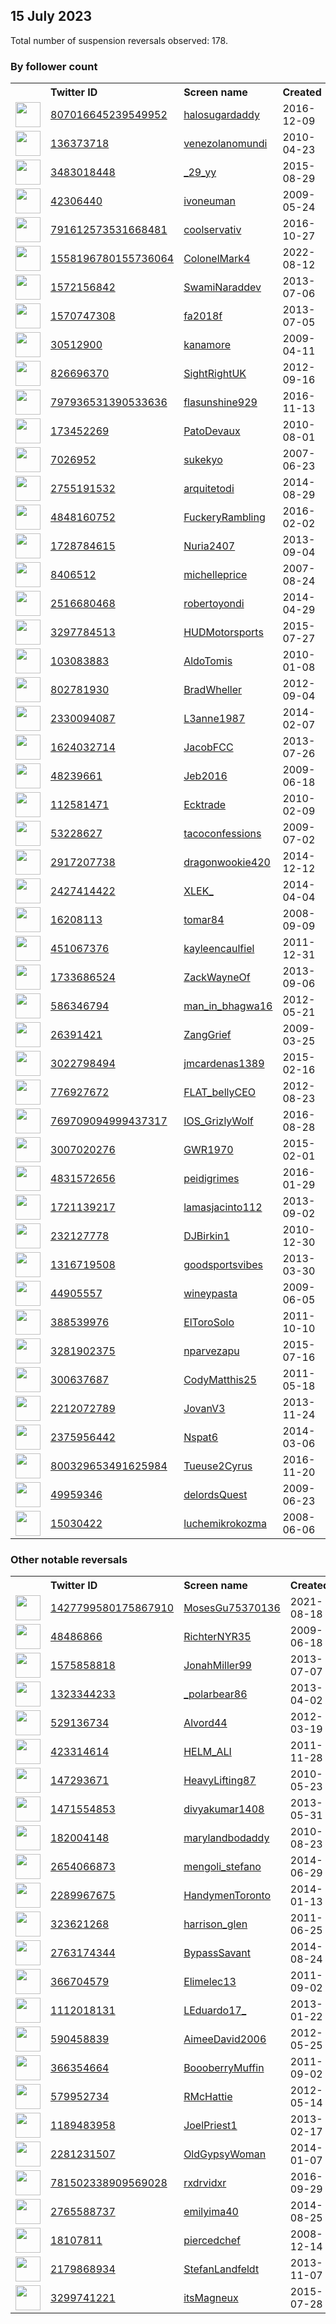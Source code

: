 
## 15 July 2023
Total number of suspension reversals observed: 178.

### By follower count
<table><tr><th></th><th align="left">Twitter ID</th><th align="left">Screen name</th>
<th align="left">Created</th><th align="left">Status</th><th align="left">Suspended</th><th align="left">Followers</th>
<tr><td><a href="https://pbs.twimg.com/profile_images/1243143837314191361/SOihDxqO_normal.jpg"><img src="https://pbs.twimg.com/profile_images/1243143837314191361/SOihDxqO_normal.jpg" width="40px" height="40px" align="center"/></a></td><td><a href="https://twitter.com/intent/user?user_id=807016645239549952">807016645239549952</a></td><td><a href="https://twitter.com/halosugardaddy">halosugardaddy</a></td><td>2016-12-09</td><td align="center"></td><td>2022-08-21</td><td>785872</td></tr>
<tr><td><a href="https://pbs.twimg.com/profile_images/1666213383312486402/NGFoO117_normal.jpg"><img src="https://pbs.twimg.com/profile_images/1666213383312486402/NGFoO117_normal.jpg" width="40px" height="40px" align="center"/></a></td><td><a href="https://twitter.com/intent/user?user_id=136373718">136373718</a></td><td><a href="https://twitter.com/venezolanomundi">venezolanomundi</a></td><td>2010-04-23</td><td align="center"></td><td>2022-12-29</td><td>98654</td></tr>
<tr><td><a href="https://pbs.twimg.com/profile_images/1635959020283469824/-QCfRblz_normal.jpg"><img src="https://pbs.twimg.com/profile_images/1635959020283469824/-QCfRblz_normal.jpg" width="40px" height="40px" align="center"/></a></td><td><a href="https://twitter.com/intent/user?user_id=3483018448">3483018448</a></td><td><a href="https://twitter.com/_29_yy">_29_yy</a></td><td>2015-08-29</td><td align="center"></td><td>2022-12-02</td><td>22253</td></tr>
<tr><td><a href="https://pbs.twimg.com/profile_images/1056887783665602561/uCXvlHW4_normal.jpg"><img src="https://pbs.twimg.com/profile_images/1056887783665602561/uCXvlHW4_normal.jpg" width="40px" height="40px" align="center"/></a></td><td><a href="https://twitter.com/intent/user?user_id=42306440">42306440</a></td><td><a href="https://twitter.com/ivoneuman">ivoneuman</a></td><td>2009-05-24</td><td align="center"></td><td></td><td>21748</td></tr>
<tr><td><a href="https://pbs.twimg.com/profile_images/1351626027991232512/SIKXdas7_normal.jpg"><img src="https://pbs.twimg.com/profile_images/1351626027991232512/SIKXdas7_normal.jpg" width="40px" height="40px" align="center"/></a></td><td><a href="https://twitter.com/intent/user?user_id=791612573531668481">791612573531668481</a></td><td><a href="https://twitter.com/coolservativ">coolservativ</a></td><td>2016-10-27</td><td align="center"></td><td>2023-07-05</td><td>17598</td></tr>
<tr><td><a href="https://pbs.twimg.com/profile_images/1560401408767062016/f74E7OHw_normal.jpg"><img src="https://pbs.twimg.com/profile_images/1560401408767062016/f74E7OHw_normal.jpg" width="40px" height="40px" align="center"/></a></td><td><a href="https://twitter.com/intent/user?user_id=1558196780155736064">1558196780155736064</a></td><td><a href="https://twitter.com/ColonelMark4">ColonelMark4</a></td><td>2022-08-12</td><td align="center"></td><td>2023-06-23</td><td>7888</td></tr>
<tr><td><a href="https://pbs.twimg.com/profile_images/1641979435229364224/Oua0thlN_normal.jpg"><img src="https://pbs.twimg.com/profile_images/1641979435229364224/Oua0thlN_normal.jpg" width="40px" height="40px" align="center"/></a></td><td><a href="https://twitter.com/intent/user?user_id=1572156842">1572156842</a></td><td><a href="https://twitter.com/SwamiNaraddev">SwamiNaraddev</a></td><td>2013-07-06</td><td align="center"></td><td>2023-07-07</td><td>6254</td></tr>
<tr><td><a href="https://pbs.twimg.com/profile_images/1636632262014894082/hDOTURUG_normal.jpg"><img src="https://pbs.twimg.com/profile_images/1636632262014894082/hDOTURUG_normal.jpg" width="40px" height="40px" align="center"/></a></td><td><a href="https://twitter.com/intent/user?user_id=1570747308">1570747308</a></td><td><a href="https://twitter.com/fa2018f">fa2018f</a></td><td>2013-07-05</td><td align="center"></td><td>2023-06-29</td><td>5575</td></tr>
<tr><td><a href="https://pbs.twimg.com/profile_images/1670571957652267011/FPi56Avk_normal.jpg"><img src="https://pbs.twimg.com/profile_images/1670571957652267011/FPi56Avk_normal.jpg" width="40px" height="40px" align="center"/></a></td><td><a href="https://twitter.com/intent/user?user_id=30512900">30512900</a></td><td><a href="https://twitter.com/kanamore">kanamore</a></td><td>2009-04-11</td><td align="center"></td><td></td><td>5064</td></tr>
<tr><td><a href="https://pbs.twimg.com/profile_images/1256324717625118722/Z8NjiDwC_normal.jpg"><img src="https://pbs.twimg.com/profile_images/1256324717625118722/Z8NjiDwC_normal.jpg" width="40px" height="40px" align="center"/></a></td><td><a href="https://twitter.com/intent/user?user_id=826696370">826696370</a></td><td><a href="https://twitter.com/SightRightUK">SightRightUK</a></td><td>2012-09-16</td><td align="center"></td><td>2022-11-24</td><td>4560</td></tr>
<tr><td><a href="https://pbs.twimg.com/profile_images/1309957836328308737/0YbxYtAu_normal.jpg"><img src="https://pbs.twimg.com/profile_images/1309957836328308737/0YbxYtAu_normal.jpg" width="40px" height="40px" align="center"/></a></td><td><a href="https://twitter.com/intent/user?user_id=797936531390533636">797936531390533636</a></td><td><a href="https://twitter.com/flasunshine929">flasunshine929</a></td><td>2016-11-13</td><td align="center"></td><td>2022-10-29</td><td>3489</td></tr>
<tr><td><a href="https://pbs.twimg.com/profile_images/1492589386369744897/C15s-KlB_normal.jpg"><img src="https://pbs.twimg.com/profile_images/1492589386369744897/C15s-KlB_normal.jpg" width="40px" height="40px" align="center"/></a></td><td><a href="https://twitter.com/intent/user?user_id=173452269">173452269</a></td><td><a href="https://twitter.com/PatoDevaux">PatoDevaux</a></td><td>2010-08-01</td><td align="center"></td><td>2022-11-04</td><td>3230</td></tr>
<tr><td><a href="https://pbs.twimg.com/profile_images/1908734880/sized____75.jpg_normal.JPG"><img src="https://pbs.twimg.com/profile_images/1908734880/sized____75.jpg_normal.JPG" width="40px" height="40px" align="center"/></a></td><td><a href="https://twitter.com/intent/user?user_id=7026952">7026952</a></td><td><a href="https://twitter.com/sukekyo">sukekyo</a></td><td>2007-06-23</td><td align="center"></td><td>2023-02-03</td><td>3009</td></tr>
<tr><td><a href="https://pbs.twimg.com/profile_images/1633276575645827072/t0sN_Azf_normal.jpg"><img src="https://pbs.twimg.com/profile_images/1633276575645827072/t0sN_Azf_normal.jpg" width="40px" height="40px" align="center"/></a></td><td><a href="https://twitter.com/intent/user?user_id=2755191532">2755191532</a></td><td><a href="https://twitter.com/arquitetodi">arquitetodi</a></td><td>2014-08-29</td><td align="center"></td><td>2022-11-17</td><td>2966</td></tr>
<tr><td><a href="https://pbs.twimg.com/profile_images/1152116686029352961/mMiBrdqw_normal.jpg"><img src="https://pbs.twimg.com/profile_images/1152116686029352961/mMiBrdqw_normal.jpg" width="40px" height="40px" align="center"/></a></td><td><a href="https://twitter.com/intent/user?user_id=4848160752">4848160752</a></td><td><a href="https://twitter.com/FuckeryRambling">FuckeryRambling</a></td><td>2016-02-02</td><td align="center"></td><td></td><td>2937</td></tr>
<tr><td><a href="https://pbs.twimg.com/profile_images/1279796580409884672/JCHM-6d-_normal.jpg"><img src="https://pbs.twimg.com/profile_images/1279796580409884672/JCHM-6d-_normal.jpg" width="40px" height="40px" align="center"/></a></td><td><a href="https://twitter.com/intent/user?user_id=1728784615">1728784615</a></td><td><a href="https://twitter.com/Nuria2407">Nuria2407</a></td><td>2013-09-04</td><td align="center"></td><td></td><td>2936</td></tr>
<tr><td><a href="https://pbs.twimg.com/profile_images/1445038744944349188/tjEffq2X_normal.jpg"><img src="https://pbs.twimg.com/profile_images/1445038744944349188/tjEffq2X_normal.jpg" width="40px" height="40px" align="center"/></a></td><td><a href="https://twitter.com/intent/user?user_id=8406512">8406512</a></td><td><a href="https://twitter.com/michelleprice">michelleprice</a></td><td>2007-08-24</td><td align="center"></td><td>2022-10-30</td><td>2903</td></tr>
<tr><td><a href="https://pbs.twimg.com/profile_images/1586819225150230528/OTPEbbLg_normal.jpg"><img src="https://pbs.twimg.com/profile_images/1586819225150230528/OTPEbbLg_normal.jpg" width="40px" height="40px" align="center"/></a></td><td><a href="https://twitter.com/intent/user?user_id=2516680468">2516680468</a></td><td><a href="https://twitter.com/robertoyondi">robertoyondi</a></td><td>2014-04-29</td><td align="center"></td><td>2023-05-23</td><td>2687</td></tr>
<tr><td><a href="https://pbs.twimg.com/profile_images/851772456561979393/DDVwVI-B_normal.jpg"><img src="https://pbs.twimg.com/profile_images/851772456561979393/DDVwVI-B_normal.jpg" width="40px" height="40px" align="center"/></a></td><td><a href="https://twitter.com/intent/user?user_id=3297784513">3297784513</a></td><td><a href="https://twitter.com/HUDMotorsports">HUDMotorsports</a></td><td>2015-07-27</td><td align="center"></td><td>2022-05-14</td><td>2551</td></tr>
<tr><td><a href="https://pbs.twimg.com/profile_images/1678109691816312833/Cyhx49C7_normal.jpg"><img src="https://pbs.twimg.com/profile_images/1678109691816312833/Cyhx49C7_normal.jpg" width="40px" height="40px" align="center"/></a></td><td><a href="https://twitter.com/intent/user?user_id=103083883">103083883</a></td><td><a href="https://twitter.com/AldoTomis">AldoTomis</a></td><td>2010-01-08</td><td align="center"></td><td>2023-05-27</td><td>2538</td></tr>
<tr><td><a href="https://pbs.twimg.com/profile_images/378800000580150977/11bdf81628717bf125640880d469c03a_normal.jpeg"><img src="https://pbs.twimg.com/profile_images/378800000580150977/11bdf81628717bf125640880d469c03a_normal.jpeg" width="40px" height="40px" align="center"/></a></td><td><a href="https://twitter.com/intent/user?user_id=802781930">802781930</a></td><td><a href="https://twitter.com/BradWheller">BradWheller</a></td><td>2012-09-04</td><td align="center"></td><td></td><td>2353</td></tr>
<tr><td><a href="https://pbs.twimg.com/profile_images/1566167817673752578/Gnj6XLrD_normal.jpg"><img src="https://pbs.twimg.com/profile_images/1566167817673752578/Gnj6XLrD_normal.jpg" width="40px" height="40px" align="center"/></a></td><td><a href="https://twitter.com/intent/user?user_id=2330094087">2330094087</a></td><td><a href="https://twitter.com/L3anne1987">L3anne1987</a></td><td>2014-02-07</td><td align="center"></td><td>2022-12-18</td><td>1920</td></tr>
<tr><td><a href="https://pbs.twimg.com/profile_images/1678656006383910912/2PP7Qp0g_normal.jpg"><img src="https://pbs.twimg.com/profile_images/1678656006383910912/2PP7Qp0g_normal.jpg" width="40px" height="40px" align="center"/></a></td><td><a href="https://twitter.com/intent/user?user_id=1624032714">1624032714</a></td><td><a href="https://twitter.com/JacobFCC">JacobFCC</a></td><td>2013-07-26</td><td align="center"></td><td></td><td>1660</td></tr>
<tr><td><a href="https://pbs.twimg.com/profile_images/796193647360253952/v7Qsl7rF_normal.jpg"><img src="https://pbs.twimg.com/profile_images/796193647360253952/v7Qsl7rF_normal.jpg" width="40px" height="40px" align="center"/></a></td><td><a href="https://twitter.com/intent/user?user_id=48239661">48239661</a></td><td><a href="https://twitter.com/Jeb2016">Jeb2016</a></td><td>2009-06-18</td><td align="center"></td><td></td><td>1595</td></tr>
<tr><td><a href="https://pbs.twimg.com/profile_images/958416530189950976/y1I0fRh-_normal.jpg"><img src="https://pbs.twimg.com/profile_images/958416530189950976/y1I0fRh-_normal.jpg" width="40px" height="40px" align="center"/></a></td><td><a href="https://twitter.com/intent/user?user_id=112581471">112581471</a></td><td><a href="https://twitter.com/Ecktrade">Ecktrade</a></td><td>2010-02-09</td><td align="center"></td><td></td><td>1430</td></tr>
<tr><td><a href="https://pbs.twimg.com/profile_images/1676353589847965696/jxyFZodr_normal.jpg"><img src="https://pbs.twimg.com/profile_images/1676353589847965696/jxyFZodr_normal.jpg" width="40px" height="40px" align="center"/></a></td><td><a href="https://twitter.com/intent/user?user_id=53228627">53228627</a></td><td><a href="https://twitter.com/tacoconfessions">tacoconfessions</a></td><td>2009-07-02</td><td align="center"></td><td>2023-06-02</td><td>1370</td></tr>
<tr><td><a href="https://pbs.twimg.com/profile_images/1140984001139576833/i8Jb9DB0_normal.jpg"><img src="https://pbs.twimg.com/profile_images/1140984001139576833/i8Jb9DB0_normal.jpg" width="40px" height="40px" align="center"/></a></td><td><a href="https://twitter.com/intent/user?user_id=2917207738">2917207738</a></td><td><a href="https://twitter.com/dragonwookie420">dragonwookie420</a></td><td>2014-12-12</td><td align="center"></td><td></td><td>1349</td></tr>
<tr><td><a href="https://pbs.twimg.com/profile_images/1679248330474287104/XUTNxa8H_normal.jpg"><img src="https://pbs.twimg.com/profile_images/1679248330474287104/XUTNxa8H_normal.jpg" width="40px" height="40px" align="center"/></a></td><td><a href="https://twitter.com/intent/user?user_id=2427414422">2427414422</a></td><td><a href="https://twitter.com/XLEK_">XLEK_</a></td><td>2014-04-04</td><td align="center"></td><td>2023-06-03</td><td>1343</td></tr>
<tr><td><a href="https://pbs.twimg.com/profile_images/1270937156949692416/cAMrct77_normal.jpg"><img src="https://pbs.twimg.com/profile_images/1270937156949692416/cAMrct77_normal.jpg" width="40px" height="40px" align="center"/></a></td><td><a href="https://twitter.com/intent/user?user_id=16208113">16208113</a></td><td><a href="https://twitter.com/tomar84">tomar84</a></td><td>2008-09-09</td><td align="center"></td><td></td><td>1246</td></tr>
<tr><td><a href="https://pbs.twimg.com/profile_images/1114547559320772611/6xpSxXI7_normal.jpg"><img src="https://pbs.twimg.com/profile_images/1114547559320772611/6xpSxXI7_normal.jpg" width="40px" height="40px" align="center"/></a></td><td><a href="https://twitter.com/intent/user?user_id=451067376">451067376</a></td><td><a href="https://twitter.com/kayleencaulfiel">kayleencaulfiel</a></td><td>2011-12-31</td><td align="center"></td><td></td><td>1107</td></tr>
<tr><td><a href="https://pbs.twimg.com/profile_images/1531331693063426049/LZxNZuQH_normal.jpg"><img src="https://pbs.twimg.com/profile_images/1531331693063426049/LZxNZuQH_normal.jpg" width="40px" height="40px" align="center"/></a></td><td><a href="https://twitter.com/intent/user?user_id=1733686524">1733686524</a></td><td><a href="https://twitter.com/ZackWayneOf">ZackWayneOf</a></td><td>2013-09-06</td><td align="center"></td><td>2022-09-16</td><td>974</td></tr>
<tr><td><a href="https://pbs.twimg.com/profile_images/1181046646450245635/ZVOhJlQU_normal.jpg"><img src="https://pbs.twimg.com/profile_images/1181046646450245635/ZVOhJlQU_normal.jpg" width="40px" height="40px" align="center"/></a></td><td><a href="https://twitter.com/intent/user?user_id=586346794">586346794</a></td><td><a href="https://twitter.com/man_in_bhagwa16">man_in_bhagwa16</a></td><td>2012-05-21</td><td align="center"></td><td></td><td>928</td></tr>
<tr><td><a href="https://pbs.twimg.com/profile_images/1134940501608734721/5MUeURKd_normal.jpg"><img src="https://pbs.twimg.com/profile_images/1134940501608734721/5MUeURKd_normal.jpg" width="40px" height="40px" align="center"/></a></td><td><a href="https://twitter.com/intent/user?user_id=26391421">26391421</a></td><td><a href="https://twitter.com/ZangGrief">ZangGrief</a></td><td>2009-03-25</td><td align="center"></td><td></td><td>869</td></tr>
<tr><td><a href="https://pbs.twimg.com/profile_images/1547228939789156352/pCY_ZcOa_normal.jpg"><img src="https://pbs.twimg.com/profile_images/1547228939789156352/pCY_ZcOa_normal.jpg" width="40px" height="40px" align="center"/></a></td><td><a href="https://twitter.com/intent/user?user_id=3022798494">3022798494</a></td><td><a href="https://twitter.com/jmcardenas1389">jmcardenas1389</a></td><td>2015-02-16</td><td align="center"></td><td>2023-01-25</td><td>841</td></tr>
<tr><td><a href="https://pbs.twimg.com/profile_images/1631633498804027392/Kxdo6ywF_normal.jpg"><img src="https://pbs.twimg.com/profile_images/1631633498804027392/Kxdo6ywF_normal.jpg" width="40px" height="40px" align="center"/></a></td><td><a href="https://twitter.com/intent/user?user_id=776927672">776927672</a></td><td><a href="https://twitter.com/FLAT_bellyCEO">FLAT_bellyCEO</a></td><td>2012-08-23</td><td align="center"></td><td></td><td>798</td></tr>
<tr><td><a href="https://pbs.twimg.com/profile_images/1679844040492318721/pIXMkEuR_normal.jpg"><img src="https://pbs.twimg.com/profile_images/1679844040492318721/pIXMkEuR_normal.jpg" width="40px" height="40px" align="center"/></a></td><td><a href="https://twitter.com/intent/user?user_id=769709094999437317">769709094999437317</a></td><td><a href="https://twitter.com/IOS_GrizlyWolf">IOS_GrizlyWolf</a></td><td>2016-08-28</td><td align="center"></td><td>2022-10-11</td><td>713</td></tr>
<tr><td><a href="https://pbs.twimg.com/profile_images/1246123209856036865/FmBw9q3E_normal.jpg"><img src="https://pbs.twimg.com/profile_images/1246123209856036865/FmBw9q3E_normal.jpg" width="40px" height="40px" align="center"/></a></td><td><a href="https://twitter.com/intent/user?user_id=3007020276">3007020276</a></td><td><a href="https://twitter.com/GWR1970">GWR1970</a></td><td>2015-02-01</td><td align="center"></td><td></td><td>680</td></tr>
<tr><td><a href="https://pbs.twimg.com/profile_images/1625498381698371585/sdUW8Km-_normal.jpg"><img src="https://pbs.twimg.com/profile_images/1625498381698371585/sdUW8Km-_normal.jpg" width="40px" height="40px" align="center"/></a></td><td><a href="https://twitter.com/intent/user?user_id=4831572656">4831572656</a></td><td><a href="https://twitter.com/peidigrimes">peidigrimes</a></td><td>2016-01-29</td><td align="center">🔒</td><td>2022-08-02</td><td>665</td></tr>
<tr><td><a href="https://pbs.twimg.com/profile_images/922592152806232064/6fkahpHM_normal.jpg"><img src="https://pbs.twimg.com/profile_images/922592152806232064/6fkahpHM_normal.jpg" width="40px" height="40px" align="center"/></a></td><td><a href="https://twitter.com/intent/user?user_id=1721139217">1721139217</a></td><td><a href="https://twitter.com/lamasjacinto112">lamasjacinto112</a></td><td>2013-09-02</td><td align="center"></td><td></td><td>654</td></tr>
<tr><td><a href="https://pbs.twimg.com/profile_images/1345740283879763982/9OebSL-Q_normal.jpg"><img src="https://pbs.twimg.com/profile_images/1345740283879763982/9OebSL-Q_normal.jpg" width="40px" height="40px" align="center"/></a></td><td><a href="https://twitter.com/intent/user?user_id=232127778">232127778</a></td><td><a href="https://twitter.com/DJBirkin1">DJBirkin1</a></td><td>2010-12-30</td><td align="center"></td><td></td><td>644</td></tr>
<tr><td><a href="https://pbs.twimg.com/profile_images/1029544314156851203/udb5cu0P_normal.jpg"><img src="https://pbs.twimg.com/profile_images/1029544314156851203/udb5cu0P_normal.jpg" width="40px" height="40px" align="center"/></a></td><td><a href="https://twitter.com/intent/user?user_id=1316719508">1316719508</a></td><td><a href="https://twitter.com/goodsportsvibes">goodsportsvibes</a></td><td>2013-03-30</td><td align="center"></td><td></td><td>643</td></tr>
<tr><td><a href="https://pbs.twimg.com/profile_images/1583775054877409281/6haB8Py-_normal.jpg"><img src="https://pbs.twimg.com/profile_images/1583775054877409281/6haB8Py-_normal.jpg" width="40px" height="40px" align="center"/></a></td><td><a href="https://twitter.com/intent/user?user_id=44905557">44905557</a></td><td><a href="https://twitter.com/wineypasta">wineypasta</a></td><td>2009-06-05</td><td align="center"></td><td>2022-10-27</td><td>636</td></tr>
<tr><td><a href="https://pbs.twimg.com/profile_images/1583196306/oh__vum_normal.jpg"><img src="https://pbs.twimg.com/profile_images/1583196306/oh__vum_normal.jpg" width="40px" height="40px" align="center"/></a></td><td><a href="https://twitter.com/intent/user?user_id=388539976">388539976</a></td><td><a href="https://twitter.com/ElToroSolo">ElToroSolo</a></td><td>2011-10-10</td><td align="center">🔒</td><td></td><td>628</td></tr>
<tr><td><a href="https://pbs.twimg.com/profile_images/1384968702886510593/5xcBBI47_normal.jpg"><img src="https://pbs.twimg.com/profile_images/1384968702886510593/5xcBBI47_normal.jpg" width="40px" height="40px" align="center"/></a></td><td><a href="https://twitter.com/intent/user?user_id=3281902375">3281902375</a></td><td><a href="https://twitter.com/nparvezapu">nparvezapu</a></td><td>2015-07-16</td><td align="center"></td><td>2023-07-06</td><td>599</td></tr>
<tr><td><a href="https://pbs.twimg.com/profile_images/1486063967877402629/YQKKdD6U_normal.jpg"><img src="https://pbs.twimg.com/profile_images/1486063967877402629/YQKKdD6U_normal.jpg" width="40px" height="40px" align="center"/></a></td><td><a href="https://twitter.com/intent/user?user_id=300637687">300637687</a></td><td><a href="https://twitter.com/CodyMatthis25">CodyMatthis25</a></td><td>2011-05-18</td><td align="center"></td><td>2023-06-17</td><td>553</td></tr>
<tr><td><a href="https://pbs.twimg.com/profile_images/1413809795732230144/--BjLFyd_normal.jpg"><img src="https://pbs.twimg.com/profile_images/1413809795732230144/--BjLFyd_normal.jpg" width="40px" height="40px" align="center"/></a></td><td><a href="https://twitter.com/intent/user?user_id=2212072789">2212072789</a></td><td><a href="https://twitter.com/JovanV3">JovanV3</a></td><td>2013-11-24</td><td align="center"></td><td>2022-07-28</td><td>535</td></tr>
<tr><td><a href="https://pbs.twimg.com/profile_images/1528186537992675329/tjY53PPm_normal.jpg"><img src="https://pbs.twimg.com/profile_images/1528186537992675329/tjY53PPm_normal.jpg" width="40px" height="40px" align="center"/></a></td><td><a href="https://twitter.com/intent/user?user_id=2375956442">2375956442</a></td><td><a href="https://twitter.com/Nspat6">Nspat6</a></td><td>2014-03-06</td><td align="center"></td><td>2023-01-12</td><td>528</td></tr>
<tr><td><a href="https://pbs.twimg.com/profile_images/1584134293160353792/wgt-Oa9s_normal.jpg"><img src="https://pbs.twimg.com/profile_images/1584134293160353792/wgt-Oa9s_normal.jpg" width="40px" height="40px" align="center"/></a></td><td><a href="https://twitter.com/intent/user?user_id=800329653491625984">800329653491625984</a></td><td><a href="https://twitter.com/Tueuse2Cyrus">Tueuse2Cyrus</a></td><td>2016-11-20</td><td align="center"></td><td>2023-01-30</td><td>495</td></tr>
<tr><td><a href="https://pbs.twimg.com/profile_images/1666858103931908120/wRVRL-pj_normal.jpg"><img src="https://pbs.twimg.com/profile_images/1666858103931908120/wRVRL-pj_normal.jpg" width="40px" height="40px" align="center"/></a></td><td><a href="https://twitter.com/intent/user?user_id=49959346">49959346</a></td><td><a href="https://twitter.com/delordsQuest">delordsQuest</a></td><td>2009-06-23</td><td align="center"></td><td>2023-02-13</td><td>491</td></tr>
<tr><td><a href="https://pbs.twimg.com/profile_images/55129304/snekica_normal.jpg"><img src="https://pbs.twimg.com/profile_images/55129304/snekica_normal.jpg" width="40px" height="40px" align="center"/></a></td><td><a href="https://twitter.com/intent/user?user_id=15030422">15030422</a></td><td><a href="https://twitter.com/luchemikrokozma">luchemikrokozma</a></td><td>2008-06-06</td><td align="center"></td><td>2023-07-08</td><td>452</td></tr>
</table>

### Other notable reversals
<table><tr><th></th><th align="left">Twitter ID</th><th align="left">Screen name</th>
<th align="left">Created</th><th align="left">Status</th><th align="left">Suspended</th><th align="left">Followers</th>
<tr><td><a href="https://pbs.twimg.com/profile_images/1480954343503187968/ttu-jeKO_normal.jpg"><img src="https://pbs.twimg.com/profile_images/1480954343503187968/ttu-jeKO_normal.jpg" width="40px" height="40px" align="center"/></a></td><td><a href="https://twitter.com/intent/user?user_id=1427799580175867910">1427799580175867910</a></td><td><a href="https://twitter.com/MosesGu75370136">MosesGu75370136</a></td><td>2021-08-18</td><td align="center"></td><td>2023-01-05</td><td>0</td></tr>
<tr><td><a href="https://pbs.twimg.com/profile_images/1267639692373024769/3iJWpjpA_normal.jpg"><img src="https://pbs.twimg.com/profile_images/1267639692373024769/3iJWpjpA_normal.jpg" width="40px" height="40px" align="center"/></a></td><td><a href="https://twitter.com/intent/user?user_id=48486866">48486866</a></td><td><a href="https://twitter.com/RichterNYR35">RichterNYR35</a></td><td>2009-06-18</td><td align="center"></td><td>2022-11-27</td><td>0</td></tr>
<tr><td><a href="https://pbs.twimg.com/profile_images/1642927130416693249/UVudU_v4_normal.jpg"><img src="https://pbs.twimg.com/profile_images/1642927130416693249/UVudU_v4_normal.jpg" width="40px" height="40px" align="center"/></a></td><td><a href="https://twitter.com/intent/user?user_id=1575858818">1575858818</a></td><td><a href="https://twitter.com/JonahMiller99">JonahMiller99</a></td><td>2013-07-07</td><td align="center">🔒</td><td>2023-03-31</td><td>125</td></tr>
<tr><td><a href="https://pbs.twimg.com/profile_images/1578857658915950593/YWwkLieZ_normal.jpg"><img src="https://pbs.twimg.com/profile_images/1578857658915950593/YWwkLieZ_normal.jpg" width="40px" height="40px" align="center"/></a></td><td><a href="https://twitter.com/intent/user?user_id=1323344233">1323344233</a></td><td><a href="https://twitter.com/_polarbear86">_polarbear86</a></td><td>2013-04-02</td><td align="center">🔒</td><td>2023-03-02</td><td>41</td></tr>
<tr><td><a href="https://pbs.twimg.com/profile_images/1908323448/image_normal.jpg"><img src="https://pbs.twimg.com/profile_images/1908323448/image_normal.jpg" width="40px" height="40px" align="center"/></a></td><td><a href="https://twitter.com/intent/user?user_id=529136734">529136734</a></td><td><a href="https://twitter.com/Alvord44">Alvord44</a></td><td>2012-03-19</td><td align="center"></td><td>2023-05-22</td><td>19</td></tr>
<tr><td><a href="https://pbs.twimg.com/profile_images/1556829863935344641/vAs5sOWz_normal.jpg"><img src="https://pbs.twimg.com/profile_images/1556829863935344641/vAs5sOWz_normal.jpg" width="40px" height="40px" align="center"/></a></td><td><a href="https://twitter.com/intent/user?user_id=423314614">423314614</a></td><td><a href="https://twitter.com/HELM_ALI">HELM_ALI</a></td><td>2011-11-28</td><td align="center"></td><td>2023-05-29</td><td>230</td></tr>
<tr><td><a href="https://pbs.twimg.com/profile_images/1641039128081973248/hDFC7Tq0_normal.jpg"><img src="https://pbs.twimg.com/profile_images/1641039128081973248/hDFC7Tq0_normal.jpg" width="40px" height="40px" align="center"/></a></td><td><a href="https://twitter.com/intent/user?user_id=147293671">147293671</a></td><td><a href="https://twitter.com/HeavyLifting87">HeavyLifting87</a></td><td>2010-05-23</td><td align="center"></td><td>2023-03-28</td><td>113</td></tr>
<tr><td><a href="https://abs.twimg.com/sticky/default_profile_images/default_profile_normal.png"><img src="https://abs.twimg.com/sticky/default_profile_images/default_profile_normal.png" width="40px" height="40px" align="center"/></a></td><td><a href="https://twitter.com/intent/user?user_id=1471554853">1471554853</a></td><td><a href="https://twitter.com/divyakumar1408">divyakumar1408</a></td><td>2013-05-31</td><td align="center"></td><td>2023-07-06</td><td>0</td></tr>
<tr><td><a href="https://pbs.twimg.com/profile_images/1246292303737696261/PngWG4B-_normal.jpg"><img src="https://pbs.twimg.com/profile_images/1246292303737696261/PngWG4B-_normal.jpg" width="40px" height="40px" align="center"/></a></td><td><a href="https://twitter.com/intent/user?user_id=182004148">182004148</a></td><td><a href="https://twitter.com/marylandbodaddy">marylandbodaddy</a></td><td>2010-08-23</td><td align="center"></td><td>2023-05-26</td><td>41</td></tr>
<tr><td><a href="https://pbs.twimg.com/profile_images/1266250038855921668/wsnZoOvY_normal.jpg"><img src="https://pbs.twimg.com/profile_images/1266250038855921668/wsnZoOvY_normal.jpg" width="40px" height="40px" align="center"/></a></td><td><a href="https://twitter.com/intent/user?user_id=2654066873">2654066873</a></td><td><a href="https://twitter.com/mengoli_stefano">mengoli_stefano</a></td><td>2014-06-29</td><td align="center"></td><td>2022-12-01</td><td>14</td></tr>
<tr><td><a href="https://pbs.twimg.com/profile_images/1490097396205998081/ml3cP_Wl_normal.jpg"><img src="https://pbs.twimg.com/profile_images/1490097396205998081/ml3cP_Wl_normal.jpg" width="40px" height="40px" align="center"/></a></td><td><a href="https://twitter.com/intent/user?user_id=2289967675">2289967675</a></td><td><a href="https://twitter.com/HandymenToronto">HandymenToronto</a></td><td>2014-01-13</td><td align="center"></td><td>2023-06-14</td><td>109</td></tr>
<tr><td><a href="https://abs.twimg.com/sticky/default_profile_images/default_profile_normal.png"><img src="https://abs.twimg.com/sticky/default_profile_images/default_profile_normal.png" width="40px" height="40px" align="center"/></a></td><td><a href="https://twitter.com/intent/user?user_id=323621268">323621268</a></td><td><a href="https://twitter.com/harrison_glen">harrison_glen</a></td><td>2011-06-25</td><td align="center"></td><td>2023-07-06</td><td>14</td></tr>
<tr><td><a href="https://pbs.twimg.com/profile_images/1378503376938414083/VkK8Im1l_normal.jpg"><img src="https://pbs.twimg.com/profile_images/1378503376938414083/VkK8Im1l_normal.jpg" width="40px" height="40px" align="center"/></a></td><td><a href="https://twitter.com/intent/user?user_id=2763174344">2763174344</a></td><td><a href="https://twitter.com/BypassSavant">BypassSavant</a></td><td>2014-08-24</td><td align="center"></td><td>2022-12-12</td><td>164</td></tr>
<tr><td><a href="https://pbs.twimg.com/profile_images/1661759683495862272/W_NTPFY-_normal.jpg"><img src="https://pbs.twimg.com/profile_images/1661759683495862272/W_NTPFY-_normal.jpg" width="40px" height="40px" align="center"/></a></td><td><a href="https://twitter.com/intent/user?user_id=366704579">366704579</a></td><td><a href="https://twitter.com/Elimelec13">Elimelec13</a></td><td>2011-09-02</td><td align="center"></td><td>2023-06-18</td><td>5</td></tr>
<tr><td><a href="https://pbs.twimg.com/profile_images/1596594280272912386/75a0FTC1_normal.jpg"><img src="https://pbs.twimg.com/profile_images/1596594280272912386/75a0FTC1_normal.jpg" width="40px" height="40px" align="center"/></a></td><td><a href="https://twitter.com/intent/user?user_id=1112018131">1112018131</a></td><td><a href="https://twitter.com/LEduardo17_">LEduardo17_</a></td><td>2013-01-22</td><td align="center"></td><td>2023-07-07</td><td>194</td></tr>
<tr><td><a href="https://pbs.twimg.com/profile_images/2250250004/image_normal.jpg"><img src="https://pbs.twimg.com/profile_images/2250250004/image_normal.jpg" width="40px" height="40px" align="center"/></a></td><td><a href="https://twitter.com/intent/user?user_id=590458839">590458839</a></td><td><a href="https://twitter.com/AimeeDavid2006">AimeeDavid2006</a></td><td>2012-05-25</td><td align="center"></td><td>2023-07-06</td><td>9</td></tr>
<tr><td><a href="https://pbs.twimg.com/profile_images/1567100613586219009/o-SvcWEm_normal.png"><img src="https://pbs.twimg.com/profile_images/1567100613586219009/o-SvcWEm_normal.png" width="40px" height="40px" align="center"/></a></td><td><a href="https://twitter.com/intent/user?user_id=366354664">366354664</a></td><td><a href="https://twitter.com/BoooberryMuffin">BoooberryMuffin</a></td><td>2011-09-02</td><td align="center"></td><td>2023-01-13</td><td>23</td></tr>
<tr><td><a href="https://pbs.twimg.com/profile_images/1554830658073010176/9ZdFtoU0_normal.jpg"><img src="https://pbs.twimg.com/profile_images/1554830658073010176/9ZdFtoU0_normal.jpg" width="40px" height="40px" align="center"/></a></td><td><a href="https://twitter.com/intent/user?user_id=579952734">579952734</a></td><td><a href="https://twitter.com/RMcHattie">RMcHattie</a></td><td>2012-05-14</td><td align="center"></td><td>2022-12-02</td><td>17</td></tr>
<tr><td><a href="https://abs.twimg.com/sticky/default_profile_images/default_profile_normal.png"><img src="https://abs.twimg.com/sticky/default_profile_images/default_profile_normal.png" width="40px" height="40px" align="center"/></a></td><td><a href="https://twitter.com/intent/user?user_id=1189483958">1189483958</a></td><td><a href="https://twitter.com/JoelPriest1">JoelPriest1</a></td><td>2013-02-17</td><td align="center"></td><td>2023-05-07</td><td>0</td></tr>
<tr><td><a href="https://pbs.twimg.com/profile_images/547251602659086336/Il1IWWEk_normal.jpeg"><img src="https://pbs.twimg.com/profile_images/547251602659086336/Il1IWWEk_normal.jpeg" width="40px" height="40px" align="center"/></a></td><td><a href="https://twitter.com/intent/user?user_id=2281231507">2281231507</a></td><td><a href="https://twitter.com/OldGypsyWoman">OldGypsyWoman</a></td><td>2014-01-07</td><td align="center"></td><td>2023-01-12</td><td>442</td></tr>
<tr><td><a href="https://pbs.twimg.com/profile_images/1159301208525484033/v5zVcknR_normal.jpg"><img src="https://pbs.twimg.com/profile_images/1159301208525484033/v5zVcknR_normal.jpg" width="40px" height="40px" align="center"/></a></td><td><a href="https://twitter.com/intent/user?user_id=781502338909569028">781502338909569028</a></td><td><a href="https://twitter.com/rxdrvidxr">rxdrvidxr</a></td><td>2016-09-29</td><td align="center"></td><td>2023-07-06</td><td>15</td></tr>
<tr><td><a href="https://pbs.twimg.com/profile_images/1649108978767372288/kE7ZmyOZ_normal.jpg"><img src="https://pbs.twimg.com/profile_images/1649108978767372288/kE7ZmyOZ_normal.jpg" width="40px" height="40px" align="center"/></a></td><td><a href="https://twitter.com/intent/user?user_id=2765588737">2765588737</a></td><td><a href="https://twitter.com/emilyima40">emilyima40</a></td><td>2014-08-25</td><td align="center"></td><td>2022-12-01</td><td>218</td></tr>
<tr><td><a href="https://pbs.twimg.com/profile_images/712472327884304385/kjdrKjHV_normal.jpg"><img src="https://pbs.twimg.com/profile_images/712472327884304385/kjdrKjHV_normal.jpg" width="40px" height="40px" align="center"/></a></td><td><a href="https://twitter.com/intent/user?user_id=18107811">18107811</a></td><td><a href="https://twitter.com/piercedchef">piercedchef</a></td><td>2008-12-14</td><td align="center"></td><td>2023-01-02</td><td>160</td></tr>
<tr><td><a href="https://pbs.twimg.com/profile_images/450531617426006016/HL6E7pxa_normal.jpeg"><img src="https://pbs.twimg.com/profile_images/450531617426006016/HL6E7pxa_normal.jpeg" width="40px" height="40px" align="center"/></a></td><td><a href="https://twitter.com/intent/user?user_id=2179868934">2179868934</a></td><td><a href="https://twitter.com/StefanLandfeldt">StefanLandfeldt</a></td><td>2013-11-07</td><td align="center"></td><td>2023-06-19</td><td>50</td></tr>
<tr><td><a href="https://pbs.twimg.com/profile_images/1674347821892268032/zsAOK-wJ_normal.jpg"><img src="https://pbs.twimg.com/profile_images/1674347821892268032/zsAOK-wJ_normal.jpg" width="40px" height="40px" align="center"/></a></td><td><a href="https://twitter.com/intent/user?user_id=3299741221">3299741221</a></td><td><a href="https://twitter.com/itsMagneux">itsMagneux</a></td><td>2015-07-28</td><td align="center"></td><td>2023-07-10</td><td>317</td></tr>
</table>
